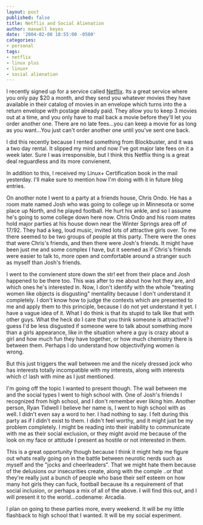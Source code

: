 ```yaml
---
layout: post
published: false
title: Netflix and Social Alienation
author: maxwell keyes
date: '2004-02-08 18:55:00 -0500'
categories:
- personal
tags:
- netflix
- linux plus
- linux+
- social alienation
---
```


I recently signed up for a service called [Netflix](http://www.netflix.com/).
Its a great service where you only pay $20 a month, and they send you whatever
movies they have available in their catalog of movies in an envelope which turns
into the a return envelope with postage already paid. They allow you to keep 3
movies out at a time, and you only have to mail back a movie before they'll let
you order another one. There are no late fees...you can keep a movie for as long
as you want...You just can't order another one until you've sent one back.

I did this recently because I rented something from Blockbuster, and it was a
two day rental. It slipped my mind and now I've got major late fees on it a week
later. Sure I was irresponsible, but I think this Netflix thing is a great deal
reguardless and its more convienent.

In addition to this, I received my Linux+ Certification book in the mail
yesterday. I'll make sure to mention how I'm doing with it in future blog
entries.

On another note I went to a party at a friends house, Chris Ondo. He has a room
mate named Josh who was going to college up in Minnesota or some place up North,
and he played football. He hurt his ankle, and so I assume he's going to some
college down here now. Chris Ondo and his room mates hold major parties at his
house down near the Winter Springs area off of 17/92. They had a keg, loud
music, invited lots of attractive girls over. To me there seemed to be two
groups of people at this party. There were the ones that were Chris's friends,
and then there were Josh's friends. It might have been just me and some complex
I have, but it seemed as if Chris's friends were easier to talk to, more open
and comfortable around a stranger such as myself than Josh's friends.

I went to the convienent store down the str! eet from their place and Josh
happened to be there too. This was after to me about how hot they are, and which
ones he's interested in. Now, I don't identify with the whole "treating women
like objects is disgusting" mentallity because I don't understand it completely.
I don't know how to judge the contexts which are presented to me and apply them
to this principle, because I do not yet understand it yet. I have a vague idea
of it. What I do think is that its stupid to talk like that with other guys.
What the heck do I care that you think someone is attractive? I guess I'd be
less disgusted if someone were to talk about something more than a girls
appearance, like in the situation where a guy is crazy about a girl and how much
fun they have together, or how much chemistry there is between them. Perhaps I
do understand how objectivifying women is wrong.

But this just triggers the wall between me and the nicely dressed jock who has
interests totally incompatible with my interests, along with interests which c!
lash with mine as I just mentioned.

I'm going off the topic I wanted to present though. The wall between me and the
social types I went to high school with. One of Josh's friends I recognized from
high school, and I don't remember ever liking him. Another person, Ryan Tidwell
I believe her name is, I went to high school with as well. I didn't even say a
word to her. I had nothing to say. I felt during this party as if I didn't exist
to them. I didn't feel worthy, and it might just be my problem completely. I
might be reading into their inability to communicate with me as their social
exclusion, or they might avoid me because of the look on my face or attitude I
present as hostile or not interested in them.

This is a great opportunity though because I think it might help me figure out
whats really going on in the battle between neurotic nerds such as myself and
the "jocks and cheerleaders". That we might hate them because of the delusions
our insecurities create, along with the comple ..or that they're really just a
bunch of people who base their self esteem on how many hot girls they can fuck,
football because its a requirement of that social inclusion, or perhaps a mix of
all of the above. I will find this out, and I will present it to the
world...codename: Arcadia.

I plan on going to these parties more, every weekend. It will be my little
flashback to high school that I wanted. It will be my social experiment.
